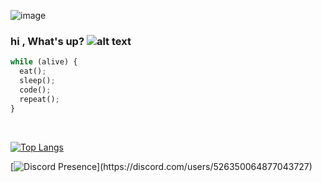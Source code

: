 ![image](https://i.imgur.com/8SggKJt.gif)


### hi , What's up?       ![alt text](https://i.imgur.com/auRW6IX.gif "Logo Title Text 1"  )
  
  ```python
while (alive) {
    eat();
    sleep();
    code();
    repeat();
}
```

<br>
  
[![Top Langs](https://github-readme-stats.vercel.app/api/top-langs/?username=XOOLE)](https://github.com/anuraghazra/github-readme-stats)
  
[![Discord Presence](https://lanyard-profile-readme.vercel.app/api/526350064877043727?theme=dark&bg=06090f&animated=true&hideDiscrim=true&borderRadius=30px&idleMessage=Probably%20doing%20something%20else...)](https://discord.com/users/526350064877043727)


</details>
